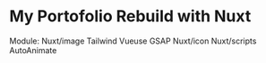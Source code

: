 # My Portofolio Rebuild with Nuxt


Module:
Nuxt/image
Tailwind
Vueuse
GSAP
Nuxt/icon
Nuxt/scripts
AutoAnimate